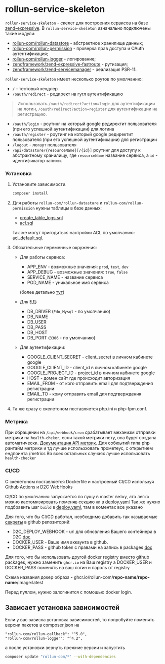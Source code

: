 
# rollun-service-skeleton

`rollun-service-skeleton` - скелет для построения сервисов на базе [zend-expressive](https://docs.zendframework.com/zend-expressive/).
В `rollun-service-skeleton` изначально подключены такие модули:
* [rollun-com/rollun-datastore](https://github.com/rollun-com/rollun-datastore) - абстрактное хранилище данных;
* [rollun-com/rollun-permission](https://github.com/rollun-com/rollun-permission) - проверка прав доступа и OAuth аутентификация;
* [rollun-com/rollun-logger](https://github.com/rollun-com/rollun-logger) - логирование;
* [zendframework/zend-expressive-fastroute](https://github.com/zendframework/zend-expressive-fastroute) - рутизация;
* [zendframework/zend-servicemanager](https://github.com/zendframework/zend-servicemanager) - реализация PSR-11.

`rollun-service-skeleton` имеет несколько роутов по умолчанию:
* `/` - тестовый хендлер
* `/oauth/redirect` - редирект на гугл аутентификацию
> Использовать `/oauth/redirect?action=login` для аутентификации на логин, `/oauth/redirect?action=register` для 
аутентификации на регистрацию.
* `/oauth/login` - роутинг на который google редиректит пользователя (при его успешной аутентификации) для логина
* `/oauth/register` - роутинг на который google редиректит пользователя (при его успешной аутентификации) для регистрации
* `/logout` - логаут пользователя
* `/api/datastore/{resourceName}[/{id}]` роутинг для доступу к абстрактному хранилищу, где `resourceName` название 
сервиса, а `id` - идентификатор записи.

### Установка

1. Установите зависимости.
    ```bash
    composer install
    ```

2. Для работы `rollun-com/rollun-datastore` и `rollun-com/rollun-permission` нужны таблицы в базе данных:
    * [create_table_logs.sql](https://github.com/rollun-com/rollun-logger/blob/4.2.1/src/create_table_logs.sql)
    * [acl.sql](https://github.com/rollun-com/rollun-permission/blob/4.0.0/src/Permission/src/acl.sql)
    
    Так же могут пригодиться настройки ACL по умолчанию: [acl_default.sql](/data/acl_default.sql).

3. Обязательные переменные окружения:
    * Для работы сервиса:
        - APP_ENV - возможные значения: `prod`, `test`, `dev`
        - APP_DEBUG - возможные значения: `true`, `false`
        - SERVICE_NAME - название сервиса
        - POD_NAME - уникальное имя сервиса
        
        (более детально [тут](https://github.com/rollun-com/all-standards/blob/master/docs/rsr/RSR_3.md))
    * Для БД:
        - DB_DRIVER (`Pdo_Mysql` - по умолчанию)
        - DB_NAME
        - DB_USER
        - DB_PASS
        - DB_HOST
        - DB_PORT (`3306` - по умолчанию)
    
    * Для аутентификации:
        - GOOGLE_CLIENT_SECRET - client_secret в личном кабинете google
        - GOOGLE_CLIENT_ID - client_id в личном кабинете google
        - GOOGLE_PROJECT_ID - project_id в личном кабинете google
        - HOST - домен сайт где происходит авторизация
        - EMAIL_FROM - от кого отправить email для подтверждения регистрации
        - EMAIL_TO - кому отправить email для подтверждения регистрации

4. Та же сразу с скелетоном поставляется php.ini и php-fpm.conf.

### Метрика
При обращении на `/api/webhook/cron` срабатывает механизм отправки метрики на `health-cheker`, если такой метрики нету, 
она будет создана автоматически. [Документация API метрик](https://docs.rollun.net/health-checker/).
Для собюытий типа php рантайм метрики и тд лучше использховать прометеус, с открытием ендпоинта /metrics
Во всех остальных случаях лучше использовать `health-checker`

### CI/CD

С скелетоном поставляется Dockerfile и настроеный CI/CD используя Github Actions и D2C WebHooks

CI/CD по умолчанию запускается по пушу в master ветку, 
это легко можно кастомизировать поменяв секцию `on` в [deploy.yaml](/.github/workflows/deploy.yml)
Так же нужно подбравить шаг `build` в [deploy.yaml](/.github/workflows/deploy.yml), там в коментах все указано

Для того, что бы CI/CD работал, необходимо добавить так называемые [секреты](https://docs.github.com/en/free-pro-team@latest/actions/reference/encrypted-secrets) в github репозиторий:

- D2C_DEPLOY_WEBHOOK - url для обновления Вашего контейнера в D2C [doc](https://docs.d2c.io/platform/webhooks/)
- DOCKER_USER - Ваше имя аккаунта в github.
- DOCKER_PASS - github token с правами на запись в packages [doc](https://docs.github.com/en/free-pro-team@latest/github/authenticating-to-github/creating-a-personal-access-token)

Для того, что бы использовать другой docker registry вместо github packages, нужно заменить `ghcr.io` на Ваш registry 
а DOCKER_USER и DOCKER_PASS поменять на ваш логин и пароль от registry

Схема названия докер образа - ghcr.io/rollun-com/**repo-name**/**repo-name**/image:latest

Перед пуллом, нужно залогинится с помошью docker login.

## Зависает установка зависимостей
Если у вас зависла установка зависимостей, то попробуйте поменять версии пакетов в composer.json на
```
"rollun-com/rollun-callback": "^5.0",
"rollun-com/rollun-logger": "^4.2",
```
а после установки вернуть прежние версии и запустить
```bash
composer update "rollun-com/*" --with-dependencies
```
